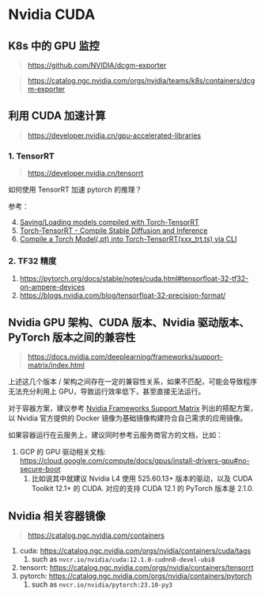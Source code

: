 # Nvidia CUDA

## K8s 中的 GPU 监控

> https://github.com/NVIDIA/dcgm-exporter

> https://catalog.ngc.nvidia.com/orgs/nvidia/teams/k8s/containers/dcgm-exporter

## 利用 CUDA 加速计算

> https://developer.nvidia.cn/gpu-accelerated-libraries

### 1. TensorRT

> https://developer.nvidia.cn/tensorrt

如何使用 TensorRT 加速 pytorch 的推理？

参考：

4. [Saving/Loading models compiled with Torch-TensorRT](https://pytorch.org/TensorRT/user_guide/saving_models.html)
2. [Torch-TensorRT -  Compile Stable Diffusion and Inference](https://pytorch.org/TensorRT/tutorials/_rendered_examples/dynamo/torch_compile_stable_diffusion.html)
3. [Compile a Torch Model(.pt) into Torch-TensorRT(xxx_trt.ts) via CLI](https://pytorch.org/TensorRT/cli/torchtrtc.html)

### 2. TF32 精度

1. https://pytorch.org/docs/stable/notes/cuda.html#tensorfloat-32-tf32-on-ampere-devices
2. https://blogs.nvidia.com/blog/tensorfloat-32-precision-format/

## Nvidia GPU 架构、CUDA 版本、Nvidia 驱动版本、PyTorch 版本之间的兼容性

> https://docs.nvidia.com/deeplearning/frameworks/support-matrix/index.html

上述这几个版本 / 架构之间存在一定的兼容性关系，如果不匹配，可能会导致程序无法充分利用上 GPU，导致运行效率低下，甚至直接无法运行。

对于容器方案，建议参考 [Nvidia Frameworks Support Matrix](https://docs.nvidia.com/deeplearning/frameworks/support-matrix/index.html) 列出的搭配方案，以 Nvidia 官方提供的 Docker 镜像为基础镜像构建符合自己需求的应用镜像。

如果容器运行在云服务上，建议同时参考云服务商官方的文档，比如：

1. GCP 的 GPU 驱动相关文档: https://cloud.google.com/compute/docs/gpus/install-drivers-gpu#no-secure-boot
    1. 比如说其中就建议 Nvidia L4 使用 525.60.13+ 版本的驱动，以及 CUDA Toolkit 12.1+ 的 CUDA. 对应的支持 CUDA 12.1 的 PyTorch 版本是 2.1.0.

## Nvidia 相关容器镜像

> https://catalog.ngc.nvidia.com/containers

1. cuda: https://catalog.ngc.nvidia.com/orgs/nvidia/containers/cuda/tags
    1. such as `nvcr.io/nvidia/cuda:12.1.0-cudnn8-devel-ubi8`
2. tensorrt: https://catalog.ngc.nvidia.com/orgs/nvidia/containers/tensorrt
3. pytorch: https://catalog.ngc.nvidia.com/orgs/nvidia/containers/pytorch
    1. such as `nvcr.io/nvidia/pytorch:23.10-py3`


